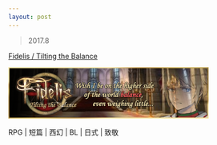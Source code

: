 ```yaml
---
layout: post
---
```


> 2017.8

[Fidelis / Tilting the Balance](http://fidelis-rpg.lofter.com/post/1deb4398_10af7220)

![](images/sig_game_ftb.png)

RPG | 短篇 | 西幻 | BL | 日式 | 致敬

